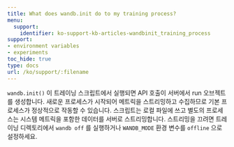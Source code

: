```yaml
---
title: What does wandb.init do to my training process?
menu:
  support:
    identifier: ko-support-kb-articles-wandbinit_training_process
support:
- environment variables
- experiments
toc_hide: true
type: docs
url: /ko/support/:filename
---
```


`wandb.init()` 이 트레이닝 스크립트에서 실행되면 API 호출이 서버에서 run 오브젝트를 생성합니다. 새로운 프로세스가 시작되어 메트릭을 스트리밍하고 수집하므로 기본 프로세스가 정상적으로 작동할 수 있습니다. 스크립트는 로컬 파일에 쓰고 별도의 프로세스는 시스템 메트릭을 포함한 데이터를 서버로 스트리밍합니다. 스트리밍을 끄려면 트레이닝 디렉토리에서 `wandb off` 를 실행하거나 `WANDB_MODE` 환경 변수를 `offline` 으로 설정하세요.
